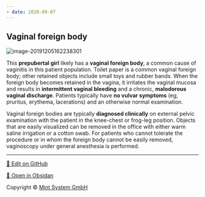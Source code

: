 ```yaml
---
- date: 2020-09-07
---
```


## Vaginal foreign body

<!-- vaginal foreign body symptoms -->

![image-20191205162238301](https://photos.thisispiggy.com/file/wikiFiles/image-20191205162238301.png)

This **prepubertal girl** likely has a **vaginal foreign body**, a common cause of vaginitis in this patient population. Toilet paper is a common vaginal foreign body; other retained objects include small toys and rubber bands. When the foreign body becomes retained in the vagina, it irritates the vaginal mucosa and results in **intermittent vaginal bleeding** and a chronic, **malodorous vaginal discharge**. Patients typically have **no vulvar symptoms** (eg, pruritus, erythema, lacerations) and an otherwise normal examination.

Vaginal foreign bodies are typically **diagnosed clinically** on external pelvic examination with the patient in the knee-chest or frog-leg position. Objects that are easily visualized can be removed in the office with either warm saline irrigation or a cotton swab. For patients who cannot tolerate the procedure or in whom the foreign body cannot be easily removed, vaginoscopy under general anesthesia is performed.


<hr>

[📝 Edit on GitHub](https://github.com/Mint-System/Knowledge/blob/master/vaginal%20foreign%20body.md)

[📂 Open in Obsidan](obsidian://open?vault=Knowledge%20Mint%20System&file=vaginal%20foreign%20body.md ':target=_self')

<footer>Copyright © <a href="https://www.mint-system.ch/">Mint System GmbH</a></footer>